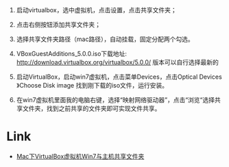 1. 启动virtualbox，选中虚拟机，点击设置，点击共享文件夹；

2. 点击右侧按钮添加共享文件夹；

3. 选择共享文件夹路径（mac路径），自动挂载，固定分配两个勾选。

4. VBoxGuestAdditions_5.0.0.iso下载地址: http://download.virtualbox.org/virtualbox/5.0.0/ 版本可以自行选择最新的

5. 启动VirtualBox，启动win7虚拟机，点击菜单Devices，点击Optical Devices 》Choose Disk image 找到刚下载的iso文件，运行安装。

6. 在win7虚拟机里面我的电脑右键，选择“映射网络驱动器”，点击“浏览“选择共享文件夹，找到之前共享的文件夹即可实现文件共享。

# Link

- [Mac下VirtualBox虚拟机Win7与主机共享文件夹](http://blog.csdn.net/jlminghui/article/details/47193027)
